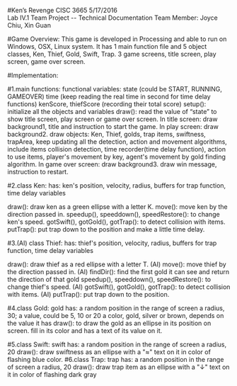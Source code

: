 #Ken’s Revenge
CISC 3665										5/17/2016	
Lab IV.1 Team Project -- Technical Documentation
Team Member: Joyce Chiu,  Xin Guan



#Game Overview:
	This game is developed in Processing and able to run on Windows, OSX, Linux system. 
	It has 1 main function file and 5 object classes, Ken, Thief, Gold, Swift, Trap.
	3 game screens, title screen, play screen, game over screen.

#Implementation:
	
#1.main functions:
	functional variables: state (could be START, RUNNING, GAMEOVER)
			         time (keep reading the real time in second for time delay functions)
			         kenScore, thiefScore (recording their total score)
setup(): initialize all the objects and variables
draw(): read the value of “state” to show title screen, play screen or game over screen.
In title screen:
draw background1, title and instruction to start the game. 
In play screen:
	draw background2.
draw objects: Ken, Thief, golds, trap items, swiftness, trapArea, 
 	keep updating all the detection, action and movement algorithms,
include items collision detection, time recorder(time delay function), 
action to use items, player's movement by key, agent's movement by gold finding algorithm.
		In game over screen:
			draw background3.
			draw win message, instruction to restart. 

#2.class Ken: 
   has: ken's position, velocity, radius, buffers for trap function, time delay variables

   draw(): draw ken as a green ellipse with a letter K.
   move(): move ken by the direction passed in. 
   speedup(), speeddown(), speedRestore(): to change ken's speed.
   gotSwift(), gotGold(), gotTrap(): to detect collision with items.
   putTrap(): put trap down to the position and make a little time delay.

#3.(AI) class Thief:
   has: thief's position, velocity, radius, buffers for trap function, time delay variables

   draw(): draw thief as a red ellipse with a letter T.
   (AI) move(): move thief by the direction passed in. 
   (AI) findDir(): find the first gold it can see and return the direction of that gold
   speedup(), speeddown(), speedRestore(): to change thief's speed.
   (AI) gotSwift(), gotGold(), gotTrap(): to detect collision with items.
   (AI) putTrap(): put trap down to the position.

#4.class Gold:
   gold has: a random position in the range of screen
             a radius, 30;
             a value, could be 5, 10 or 20
             a color, gold, silver or brown, depends on the value it has
   draw():
         to draw the gold as an ellipse in its position on screen.
         fill in its color and has a text of its value on it.

#5.class Swift:
   swift has: a random position in the range of screen
              a radius, 20
   draw():
         draw swiftness as an ellipse with a "≈" text on it 
         in color of flashing blue color.
#6.class Trap:
   trap has: a random position in the range of screen
             a radius, 20
   draw():
         draw trap item as an ellipse with a "↓" text on it 
         in color of flashing dark gray


